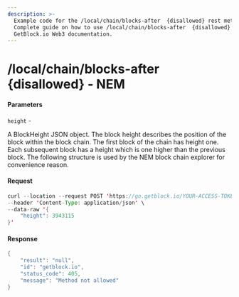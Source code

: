 ```yaml
---
description: >-
  Example code for the /local/chain/blocks-after  {disallowed} rest method.
  Сomplete guide on how to use /local/chain/blocks-after  {disallowed} rest in
  GetBlock.io Web3 documentation.
---
```


# /local/chain/blocks-after {disallowed} - NEM

#### Parameters

`height` -

A BlockHeight JSON object. The block height describes the position of the block within the block chain. The first block of the chain has height one. Each subsequent block has a height which is one higher than the previous block. The following structure is used by the NEM block chain explorer for convenience reason.

#### Request

```java
curl --location --request POST 'https://go.getblock.io/YOUR-ACCESS-TOKEN/local/chain/blocks-after' \
--header 'Content-Type: application/json' \
--data-raw '{
    "height": 3943115
}'
```

#### Response

```java
{
    "result": "null",
    "id": "getblock.io",
    "status_code": 405,
    "message": "Method not allowed"
}
```
